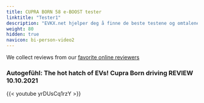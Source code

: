 ```yaml
---
title: CUPRA BORN 58 e-BOOST tester
linktitle: "Tester1"
description: "EVKX.net hjelper deg å finne de beste testene og omtalene av denne modellen. "
weight: 80
hidden: true
navicon: bi-person-video2
---
```

We collect reviews from our [favorite online reviewers](/guides/evreviewers/)

### Autogefühl: The hot hatch of EVs! Cupra Born driving REVIEW  10.10.2021

{{< youtube yrDUsCq1rzY >}}


